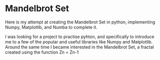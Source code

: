 # Mandelbrot Set

Here is my attempt at creating the Mandelbrot Set in python, implementing Numpy, Matplotlib, and Numba to complete it. 

I was looking for a project to practise pyhton, and specifically to introduce me to a few of the popular and useful libraries like Numpy and Matplotlib. Around the same time I became interested in the Mandelbrot Set, a fractal created using the function Zn = Zn-1
